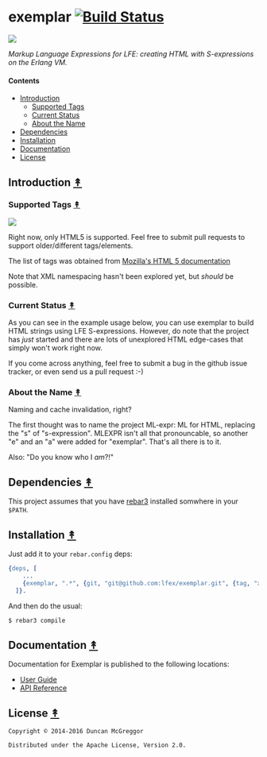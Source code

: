 # exemplar [![Build Status][travis-badge]][travis]

[travis]: https://travis-ci.org/lfex/exemplar
[travis-badge]: https://travis-ci.org/lfex/exemplar.png?branch=master

[![][juggernaut-tiny]][juggernaut-large]

[juggernaut-tiny]: resources/images/juggernaut-tiny.png
[juggernaut-large]: resources/images/juggernaut-large.png

*Markup Language Expressions for LFE: creating HTML with S-expressions on the Erlang VM.*

#### Contents

* [Introduction](#introduction-)
  * [Supported Tags](#supported-tags-)
  * [Current Status](#current-status-)
  * [About the Name](#about-the-name-)
* [Dependencies](#dependencies-)
* [Installation](#installation-)
* [Documentation](#documentation-)
* [License](#license-)


## Introduction [&#x219F;](#contents)

### Supported Tags [&#x219F;](#contents)

[![][html5_logo]][html5_logo]

[html5_logo]: resources/images/HTML5_Logo_tiny.png

Right now, only HTML5 is supported. Feel free to submit pull requests to support
older/different tags/elements.

The list of tags was obtained from [Mozilla's HTML 5 documentation][mz]

[mz]: https://developer.mozilla.org/en-US/docs/Web/Guide/HTML/HTML5/HTML5_element_list

Note that XML namespacing hasn't been explored yet, but *should* be possible.


### Current Status [&#x219F;](#contents)

As you can see in the example usage below, you can use exemplar to build HTML
strings using LFE S-expressions. However, do note that the project has *just*
started and there are lots of unexplored HTML edge-cases that simply won't work
right now.

If you come across anything, feel free to submit a bug in the github issue
tracker, or even send us a pull request :-)


### About the Name [&#x219F;](#contents)

Naming and cache invalidation, right?

The first thought was to name the project ML-expr: ML for HTML, replacing the
"s" of "s-expression". MLEXPR isn't all that pronouncable, so another "e" and
an "a" were added for "exemplar". That's all there is to it.

Also: "Do you know who I *am*?!"


## Dependencies [&#x219F;](#contents)

This project assumes that you have [rebar3](https://github.com/erlang/rebar3)
installed somwhere in your ``$PATH``.


## Installation [&#x219F;](#contents)

Just add it to your ``rebar.config`` deps:

```erlang
{deps, [
    ...
    {exemplar, ".*", {git, "git@github.com:lfex/exemplar.git", {tag, "x.y.z"}}
  ]}.
```

And then do the usual:

```bash
$ rebar3 compile
```


## Documentation [&#x219F;](#contents)

Documentation for Exemplar is published to the following locations:

* [User Guide](http://lfex.github.io/exemplar/current/user-guide)
* [API Reference](http://lfex.github.io/exemplar/current/api)


## License [&#x219F;](#contents)

```
Copyright © 2014-2016 Duncan McGreggor

Distributed under the Apache License, Version 2.0.
```

